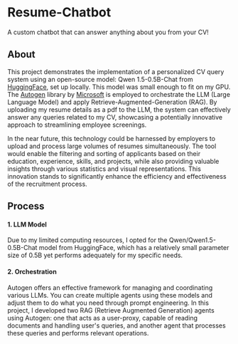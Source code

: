 # Resume-Chatbot
 A custom chatbot that can answer anything about you from your CV!

## About
This project demonstrates the implementation of a personalized CV query system using an open-source model: Qwen 1.5-0.5B-Chat from [HuggingFace](https://huggingface.co/Qwen/Qwen1.5-0.5B-Chat), set up locally. This model was small enough to fit on my GPU. The [Autogen](https://github.com/microsoft/autogen) library by [Microsoft](https://opensource.microsoft.com/) is employed to orchestrate the LLM (Large Language Model) and apply Retrieve-Augmented-Generation (RAG). By uploading my resume details as a pdf to the LLM, the system can effectively answer any queries related to my CV, showcasing a potentially innovative approach to streamlining employee screenings.

In the near future, this technology could be harnessed by employers to upload and process large volumes of resumes simultaneously. The tool would enable the filtering and sorting of applicants based on their education, experience, skills, and projects, while also providing valuable insights through various statistics and visual representations. This innovation stands to significantly enhance the efficiency and effectiveness of the recruitment process.

## Process

#### 1. LLM Model
Due to my limited computing resources, I opted for the Qwen/Qwen1.5-0.5B-Chat model from HuggingFace, which has a relatively small parameter size of 0.5B yet performs adequately for my specific needs.

#### 2. Orchestration
Autogen offers an effective framework for managing and coordinating various LLMs. You can create multiple agents using these models and adjust them to do what you need through prompt engineering. In this project, I developed two RAG (Retrieve Augmented Generation) agents using Autogen: one that acts as a user-proxy, capable of reading documents and handling user's queries, and another agent that processes these queries and performs relevant operations. 

